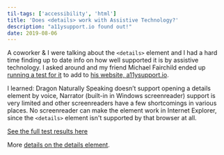 ```yaml
---
til-tags: ['accessibility', 'html']
title: 'Does <details> work with Assistive Technology?'
description: "a11ysupport.io found out!" 
date: 2019-08-06
---
```


A coworker & I were talking about the `<details>` element and I had a hard time finding up to date info on how well supported it is by assistive technology. I asked around and my friend Michael Fairchild ended up [running a test for it](https://a11ysupport.io/tests/tech__html__details-summary) to add to [his website, a11ysupport.io](a11ysupport.io).
  
I learned: Dragon Naturally Speaking doesn’t support opening a details element by voice, Narrator (built-in in Windows screenreader) support is very limited and other screenreaders have a few shortcomings in various places. No screenreader can make the element work in Internet Explorer, since the `<details>` element isn't supported by that browser at all. 
  
[See the full test results here](https://a11ysupport.io/tests/tech__html__details-summary) 
  
More [details on the details element](https://speakerdeck.com/muan/details-on).